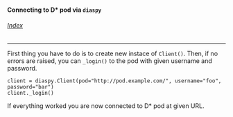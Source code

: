 #### Connecting to D* pod via `diaspy`
###### [Index](index.mdown)
----

First thing you have to do is to create new instace of `Client()`. 
Then, if no errors are raised, you can `_login()` to the pod with given username and password.

    client = diaspy.Client(pod="http://pod.example.com/", username="foo", password="bar")
    client._login()


If everything worked you are now connected to D* pod at given URL.